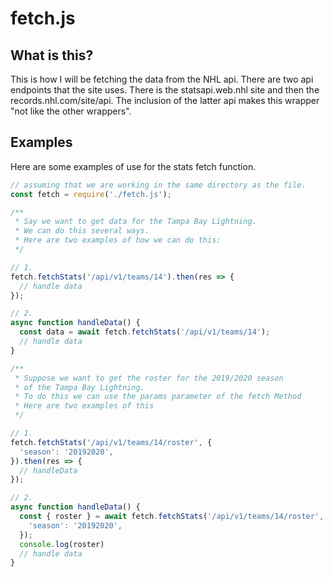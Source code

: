 # fetch.js

## What is this?

This is how I will be fetching the data from the NHL api. There are two api endpoints that the site uses. There is the statsapi.web.nhl site and then the records.nhl.com/site/api. The inclusion of the latter api makes this wrapper "not like the other wrappers". 

## Examples

Here are some examples of use for the stats fetch function.

```javascript
// assuming that we are working in the same directory as the file.
const fetch = require('./fetch.js');

/**
 * Say we want to get data for the Tampa Bay Lightning.
 * We can do this several ways.
 * Here are two examples of how we can do this:
 */

// 1.
fetch.fetchStats('/api/v1/teams/14').then(res => {
  // handle data
});

// 2.
async function handleData() {
  const data = await fetch.fetchStats('/api/v1/teams/14');
  // handle data
}

/**
 * Suppose we want to get the roster for the 2019/2020 season
 * of the Tampa Bay Lightning.
 * To do this we can use the params parameter of the fetch Method
 * Here are two examples of this
 */

// 1.
fetch.fetchStats('/api/v1/teams/14/roster', {
  'season': '20192020',
}).then(res => {
  // handleData
});

// 2.
async function handleData() {
  const { roster } = await fetch.fetchStats('/api/v1/teams/14/roster', {
    'season': '20192020',
  });
  console.log(roster)
  // handle data
}
```
